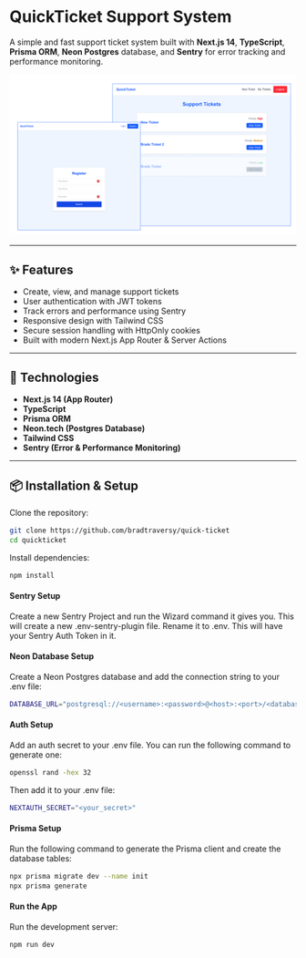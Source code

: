 # QuickTicket Support System

A simple and fast support ticket system built with **Next.js 14**, **TypeScript**, **Prisma ORM**, **Neon Postgres** database, and **Sentry** for error tracking and performance monitoring.

<img src="/public/screen.png" alt="QuickTicket Screenshot" width="600" />

---

## ✨ Features

- Create, view, and manage support tickets
- User authentication with JWT tokens
- Track errors and performance using Sentry
- Responsive design with Tailwind CSS
- Secure session handling with HttpOnly cookies
- Built with modern Next.js App Router & Server Actions

---

## 🚀 Technologies

- **Next.js 14 (App Router)**
- **TypeScript**
- **Prisma ORM**
- **Neon.tech (Postgres Database)**
- **Tailwind CSS**
- **Sentry (Error & Performance Monitoring)**

---

## 📦 Installation & Setup

Clone the repository:

```bash
git clone https://github.com/bradtraversy/quick-ticket
cd quickticket
```

Install dependencies:

```bash
npm install
```

#### Sentry Setup

Create a new Sentry Project and run the Wizard command it gives you. This will create a new .env-sentry-plugin file. Rename it to .env. This will have your Sentry Auth Token in it.

#### Neon Database Setup

Create a Neon Postgres database and add the connection string to your .env file:

```bash
DATABASE_URL="postgresql://<username>:<password>@<host>:<port>/<database>?sslmode=require"
```

#### Auth Setup

Add an auth secret to your .env file. You can run the following command to generate one:

```bash
openssl rand -hex 32
```

Then add it to your .env file:

```bash
NEXTAUTH_SECRET="<your_secret>"
```

#### Prisma Setup

Run the following command to generate the Prisma client and create the database tables:

```bash
npx prisma migrate dev --name init
npx prisma generate
```

#### Run the App

Run the development server:

```bash
npm run dev
```